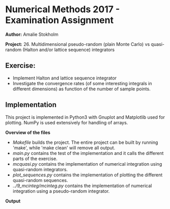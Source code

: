 Numerical Methods 2017 - Examination Assignment
===============================================

**Author:** Amalie Stokholm

**Project:** 26. Multidimensional pseudo-random (plain Monte Carlo) vs quasi-random (Halton and/or lattice sequence) integrators


Exercise:
---------

* Implement Halton and lattice sequence integrator
* Investigate the convergence rates (of some interesting integrals in different dimensions) as function of the number of sample points.


Implementation
--------------

This project is implemented in Python3 with Gnuplot and Matplotlib used for plotting. NumPy is used extensively for handling of arrays.

**Overview of the files**
* *Makefile* builds the project. The entire project can be built by running 'make', while 'make clean' will remove all output.
* *main.py* contains the test of the implementation and it calls the different parts of the exercise.
* *mcquasi.py* contains the implementation of numerical integration using quasi-random integrators.
* *plot_sequences.py* contains the implementation of plotting the different quasi-random sequences.
* *../9_mcinteg/mcinteg.py* contains the implementation of numerical integration using a pseudo-random integrator.


**Output**

